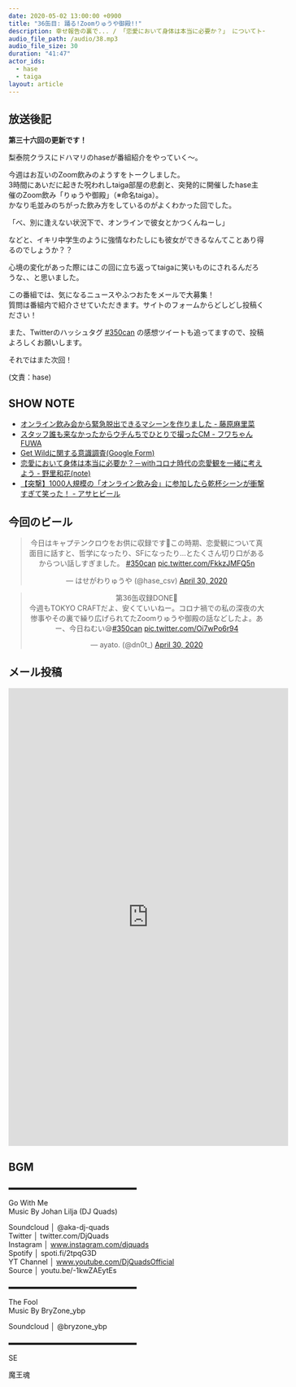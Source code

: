 ```yaml
---
date: 2020-05-02 13:00:00 +0900
title: "36缶目: 踊る!Zoomりゅうや御殿!!"
description: 幸せ報告の裏で... / 「恋愛において身体は本当に必要か？」 についてトークしました。
audio_file_path: /audio/38.mp3
audio_file_size: 30
duration: "41:47"
actor_ids:
  - hase
  - taiga
layout: article
---
```


## 放送後記

__第三十六回の更新です！__

梨泰院クラスにドハマリのhaseが番組紹介をやっていく〜。  

今週はお互いのZoom飲みのようすをトークしました。  
3時間にあいだに起きた呪われしtaiga部屋の悲劇と、突発的に開催したhase主催のZoom飲み「りゅうや御殿」（※命名taiga）。  
かなり毛並みのちがった飲み方をしているのがよくわかった回でした。  

「べ、別に逢えない状況下で、オンラインで彼女とかつくんねーし」  

などと、イキリ中学生のように強情なわたしにも彼女ができるなんてことあり得るのでしょうか？？

心境の変化があった際にはこの回に立ち返ってtaigaに笑いものにされるんだろうな、、と思いました。  

この番組では、気になるニュースやふつおたをメールで大募集！  
質問は番組内で紹介させていただきます。サイトのフォームからどしどし投稿ください！

また、Twitterのハッシュタグ [#350can](https://twitter.com/search?q=%23350can&src=hashtag_click) の感想ツイートも追ってますので、投稿よろしくお願いします。

それではまた次回！

(文責：hase)

## SHOW NOTE
- [オンライン飲み会から緊急脱出できるマシーンを作りました - 藤原麻里菜](https://twitter.com/togenkyoo/status/1255499143147147265?s=21)
- [スタッフ誰も来なかったからウチんちでひとりで撮ったCM - フワちゃん FUWA](https://twitter.com/fuwa876/status/1255030700291444736?s=21)
- [Get Wildに関する意識調査(Google Form)](https://docs.google.com/forms/d/e/1FAIpQLScVIHOykq43XipLYGTlHk0jmHsDIf62E26jcXxoAgkqsWn6mw/viewform)
- [恋愛において身体は本当に必要か？－withコロナ時代の恋愛観を一緒に考えよう - 野里和花(note)](https://note.com/moguranozomi/n/nc831583ae277)
- [【突撃】1000人規模の「オンライン飲み会」に参加したら乾杯シーンが衝撃すぎて笑った！  - アサヒビール](https://twitter.com/asahibeer_jp/status/1256063609685241856)

## 今回のビール

<center>
<blockquote class="twitter-tweet"><p lang="ja" dir="ltr">今日はキャプテンクロウをお供に収録です🍺この時期、恋愛観について真面目に話すと、哲学になったり、SFになったり…とたくさん切り口があるからつい話しすぎました。 <a href="https://twitter.com/hashtag/350can?src=hash&amp;ref_src=twsrc%5Etfw">#350can</a> <a href="https://t.co/FkkzJMFQ5n">pic.twitter.com/FkkzJMFQ5n</a></p>&mdash; はせがわりゅうや (@hase_csv) <a href="https://twitter.com/hase_csv/status/1255860090046799872?ref_src=twsrc%5Etfw">April 30, 2020</a></blockquote> <script async src="https://platform.twitter.com/widgets.js" charset="utf-8"></script>

<blockquote class="twitter-tweet"><p lang="ja" dir="ltr">第36缶収録DONE🍻<br>今週もTOKYO CRAFTだよ、安くていいねー。コロナ禍での私の深夜の大惨事やその裏で繰り広げられてたZoomりゅうや御殿の話などしたよ。あー、今日ねむい😪<a href="https://twitter.com/hashtag/350can?src=hash&amp;ref_src=twsrc%5Etfw">#350can</a> <a href="https://t.co/Oi7wPo6r94">pic.twitter.com/Oi7wPo6r94</a></p>&mdash; ayato. (@dn0t_) <a href="https://twitter.com/dn0t_/status/1255863060960403458?ref_src=twsrc%5Etfw">April 30, 2020</a></blockquote> <script async src="https://platform.twitter.com/widgets.js" charset="utf-8"></script>
</center>

## メール投稿

<center div class="iframe-wrapper">
<iframe src="https://docs.google.com/forms/d/e/1FAIpQLSfTZ99ZtY5BJtHk38i7c_p3AdF-uIGnOOsc6W05wV6L0MTAQg/viewform?embedded=true" width="550" height="900" frameborder="0" marginheight="0" marginwidth="0">読み込んでいます…</iframe>
</center>

## BGM
▬▬▬▬▬▬▬▬▬▬▬▬▬▬▬▬▬▬  

Go With Me  
Music By Johan Lilja (DJ Quads)  

Soundcloud │ @aka-dj-quads  
Twitter │ twitter.com/DjQuads  
Instagram │ www.instagram.com/djquads  
Spotify │ spoti.fi/2tpqG3D  
YT Channel │ www.youtube.com/DjQuadsOfficial  
Source │ youtu.be/-1kwZAEytEs  

▬▬▬▬▬▬▬▬▬▬▬▬▬▬▬▬▬▬  

The Fool  
Music By BryZone_ybp  

Soundcloud │ @bryzone_ybp  

▬▬▬▬▬▬▬▬▬▬▬▬▬▬▬▬▬▬  

SE

魔王魂
